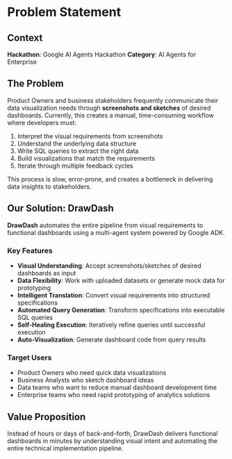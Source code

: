 # Problem Statement

## Context
**Hackathon**: Google AI Agents Hackathon
**Category**: AI Agents for Enterprise

## The Problem

Product Owners and business stakeholders frequently communicate their data visualization needs through **screenshots and sketches** of desired dashboards. Currently, this creates a manual, time-consuming workflow where developers must:
1. Interpret the visual requirements from screenshots
2. Understand the underlying data structure
3. Write SQL queries to extract the right data
4. Build visualizations that match the requirements
5. Iterate through multiple feedback cycles

This process is slow, error-prone, and creates a bottleneck in delivering data insights to stakeholders.

## Our Solution: DrawDash

**DrawDash** automates the entire pipeline from visual requirements to functional dashboards using a multi-agent system powered by Google ADK.

### Key Features
- **Visual Understanding**: Accept screenshots/sketches of desired dashboards as input
- **Data Flexibility**: Work with uploaded datasets or generate mock data for prototyping
- **Intelligent Translation**: Convert visual requirements into structured specifications
- **Automated Query Generation**: Transform specifications into executable SQL queries
- **Self-Healing Execution**: Iteratively refine queries until successful execution
- **Auto-Visualization**: Generate dashboard code from query results

### Target Users
- Product Owners who need quick data visualizations
- Business Analysts who sketch dashboard ideas
- Data teams who want to reduce manual dashboard development time
- Enterprise teams who need rapid prototyping of analytics solutions

## Value Proposition

Instead of hours or days of back-and-forth, DrawDash delivers functional dashboards in minutes by understanding visual intent and automating the entire technical implementation pipeline.
